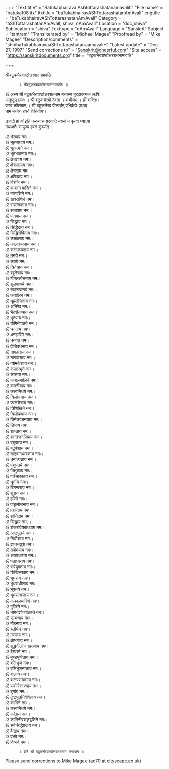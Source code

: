 +++
"Text title" = "Batukabhairava Ashtottarashatanamavalih"
"File name" = "batuka108.itx"
itxtitle = "baTukabhairavAShTottarashatanAmAvali"
engtitle = "baTukabhairavAShTottarashatanAmAvali"
Category = "aShTottarashatanAmAvalI, shiva, nAmAvalI"
Location = "doc_shiva"
Sublocation = "shiva"
Texttype = "nAmAvalI"
Language = "Sanskrit"
Subject = "tantram"
"Transliterated by" = "Michael Magee"
"Proofread by" = "Mike Magee"
"Description/comments" = "shriibaTukabhairavaaShTottarashatanaamavaliH"
"Latest update" = "Dec. 27, 1997"
"Send corrections to" = "Sanskrit@cheerful.com"
"Site access" = "https://sanskritdocuments.org"
title = "बटुकभैरवाष्टोत्तरशतनामावलि"

+++
  
 श्रीबटुकभैरवाष्टोत्तरशतनामवलि   
  
          ॥ श्रीबटुकभैरवाष्टोत्तरशतनामवलिः ॥  
  
ॐ अस्य श्री बटुकभैरवाष्टोत्तरशतनाम मन्त्रस्य बृहदारण्यक ऋषिः ।  
अनुष्टुप् छन्दः । श्री बटुकभैरवो देवता । बं बीजम् । ह्रीं शक्तिः।  
प्रणव कीलकम् । श्री बटुकभैरव प्रीत्यर्थम् एभिर्द्रव्यैः पृथक्  
नाम मन्त्रेण हवने विनियोगः।  
  
तत्रादौ ह्रां बां इति करन्यासं हृदयादि न्यासं च कृत्वा ध्यात्वा  
गंधाक्षतैः सम्पुज्य हवनं कुर्य्यात्।  
  
ॐ भैरवाय नमः।  
ॐ भूतनाथाय नमः।  
ॐ भूतात्मने नमः।  
ॐ भूतभावनाय नमः।  
ॐ क्षेत्रज्ञाय नमः।  
ॐ क्षेत्रपालाय नमः।  
ॐ क्षेत्रदाय नमः।  
ॐ क्षत्रियाय नमः।  
ॐ विरजि नमः।  
ॐ श्मशान वासिने नमः।  
ॐ मांसाशिने नमः।  
ॐ खर्वराशिने नमः।  
ॐ स्मरांतकाय नमः।  
ॐ रक्तपाय नमः।  
ॐ पानपाय नमः।  
ॐ सिद्धाय नमः।  
ॐ सिद्धिदाय नमः।  
ॐ सिद्धिसेविताय नमः।  
ॐ कंकालाय नमः।  
ॐ कालाशमनाय नमः।  
ॐ कलाकाष्ठाय नमः।  
ॐ तनये नमः।  
ॐ कवये नमः।  
ॐ त्रिनेत्राय नमः।  
ॐ बहुनेत्राय नमः।  
ॐ पिंगललोचनाय नमः।  
ॐ शूलपाणये नमः।  
ॐ खङ्गपाणये नमः।  
ॐ कपालिने नमः।  
ॐ धूम्रलोचनाय नमः।  
ॐ अभिरेव नमः।  
ॐ भैरवीनाथाय नमः।  
ॐ भूतपाय नमः।  
ॐ योगिनीपतये नमः।  
ॐ धनदाय नमः।  
ॐ धनहारिणे नमः।  
ॐ धनवते नमः।  
ॐ प्रीतिवर्धनाय नमः।  
ॐ नागहाराय नमः।  
ॐ नागपाशाय नमः।  
ॐ व्योमकेशाय नमः।  
ॐ कपालभृते नमः।  
ॐ कालाय नमः।  
ॐ कपालमालिने नमः।  
ॐ कमनीयाय नमः।  
ॐ कलानिधये नमः।  
ॐ त्रिलोचनाय नमः।  
ॐ ज्वलन्नेत्राय नमः।  
ॐ त्रिशिखिने नमः।  
ॐ त्रिलोकषाय नमः।  
ॐ त्रिनेत्रयतनयाय नमः।  
ॐ डिंभाय नमः  
ॐ शान्ताय नमः।  
ॐ शान्तजनप्रियाय नमः।  
ॐ बटुकाय नमः।  
ॐ बटुवेशाय नमः।  
ॐ खट्वांगधारकाय नमः।  
ॐ धनाध्यक्षाय नमः।  
ॐ पशुपतये नमः।  
ॐ भिक्षुकाय नमः।  
ॐ परिचारकाय नमः।  
ॐ धूर्ताय नमः।  
ॐ दिगम्बराय नमः।  
ॐ शूराय नमः।  
ॐ हरिणे नमः।  
ॐ पांडुलोचनाय नमः।  
ॐ प्रशांताय नमः।  
ॐ शांतिदाय नमः।  
ॐ सिद्धाय नमः,।  
ॐ शंकरप्रियबांधवाय नमः।  
ॐ अष्टभूतये नमः।  
ॐ निधीशाय नमः।  
ॐ ज्ञानचक्षुशे नमः।  
ॐ तपोमयाय नमः।  
ॐ अष्टाधाराय नमः।  
ॐ षडाधाराय नमः।  
ॐ सर्पयुक्ताय नमः।  
ॐ शिखिसखाय नमः।  
ॐ भूधराय नमः।  
ॐ भुधराधीशाय नमः।  
ॐ भूपतये नमः।  
ॐ भूधरात्मजाय नमः।  
ॐ कंकालधारिणे नमः।  
ॐ मुण्दिने नमः।  
ॐ नागयज्ञोपवीतवते नमः।  
ॐ जृम्भणाय नमः।  
ॐ मोहनाय नमः।  
ॐ स्तंभिने नमः।  
ॐ मरणाय नमः।  
ॐ क्षोभणाय नमः।  
ॐ शुद्धनीलांजनप्रख्याय नमः।  
ॐ दैत्यघ्ने नमः।  
ॐ मुण्डभूषिताय नमः।  
ॐ बलिभुजं नमः।  
ॐ बलिभुङ्नाथाय नमः।  
ॐ बालाय नमः।  
ॐ बालपराक्रमाय नमः।  
ॐ सर्वापित्तारणाय नमः।  
ॐ दुर्गाय नमः।  
ॐ दुष्टभूतनिषेविताय नमः।  
ॐ कामिने नमः।  
ॐ कलानिधये नमः।  
ॐ कांताय नमः।  
ॐ कामिनीवशकृद्वशिने नमः।  
ॐ सर्वसिद्धिप्रदाय नमः।  
ॐ वैद्याय नमः।  
ॐ प्रभवे नमः।  
ॐ विष्णवे नमः।  
  
          ॥ इति श्री बटुकभैरवाष्टोत्तरशतनामं समाप्तम् ॥  
  
  
 Please send corrections to Mike Magee (ac70 at cityscape.co.uk)  
  
